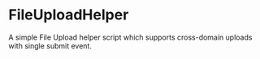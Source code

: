 FileUploadHelper
================

A simple File Upload helper script which supports cross-domain uploads with single submit event.

